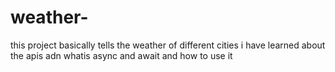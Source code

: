 # weather-
this project basically tells the weather of different cities 
i have learned about the apis adn whatis async and await and how to use it 
